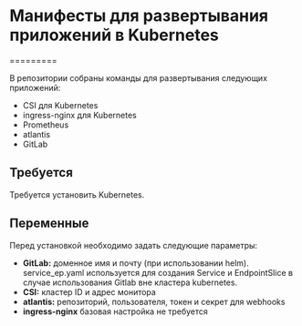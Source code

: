 # Манифесты для развертывания приложений в Kubernetes 
=========

В репозитории собраны команды для развертывания следующих приложений:
* CSI для Kubernetes
* ingress-nginx для Kubernetes
* Prometheus
* atlantis
* GitLab


Требуется
-----------

Требуется установить Kubernetes.


Переменные
-----------

Перед установкой необходимо задать следующие параметры:
- **GitLab:** доменное имя и почту (при использовании helm). service_ep.yaml используется для создания Service и EndpointSlice в случае использования Gitlab вне кластера kubernetes.
- **CSI:** кластер ID и адрес монитора
- **atlantis:** репозиторий, пользователя, токен и секрет для webhooks
- **ingress-nginx** базовая настройка не требуется
